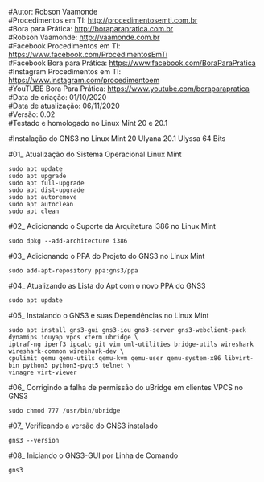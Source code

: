 #Autor: Robson Vaamonde<br>
#Procedimentos em TI: http://procedimentosemti.com.br<br>
#Bora para Prática: http://boraparapratica.com.br<br>
#Robson Vaamonde: http://vaamonde.com.br<br>
#Facebook Procedimentos em TI: https://www.facebook.com/ProcedimentosEmTi<br>
#Facebook Bora para Prática: https://www.facebook.com/BoraParaPratica<br>
#Instagram Procedimentos em TI: https://www.instagram.com/procedimentoem<br>
#YouTUBE Bora Para Prática: https://www.youtube.com/boraparapratica<br>
#Data de criação: 01/10/2020<br>
#Data de atualização: 06/11/2020<br>
#Versão: 0.02<br>
#Testado e homologado no Linux Mint 20 e 20.1

#Instalação do GNS3 no Linux Mint 20 Ulyana 20.1 Ulyssa 64 Bits

#01_ Atualização do Sistema Operacional Linux Mint<br>

    sudo apt update
    sudo apt upgrade
    sudo apt full-upgrade
    sudo apt dist-upgrade
    sudo apt autoremove
    sudo apt autoclean
    sudo apt clean

#02_ Adicionando o Suporte da Arquitetura i386 no Linux Mint<br>

    sudo dpkg --add-architecture i386

#03_ Adicionando o PPA do Projeto do GNS3 no Linux Mint<br>

    sudo add-apt-repository ppa:gns3/ppa

#04_ Atualizando as Lista do Apt com o novo PPA do GNS3<br>

    sudo apt update

#05_ Instalando o GNS3 e suas Dependências no Linux Mint<br>

    sudo apt install gns3-gui gns3-iou gns3-server gns3-webclient-pack dynamips iouyap vpcs xterm ubridge \
    iptraf-ng iperf3 ipcalc git vim uml-utilities bridge-utils wireshark wireshark-common wireshark-dev \
    cpulimit qemu qemu-utils qemu-kvm qemu-user qemu-system-x86 libvirt-bin python3 python3-pyqt5 telnet \
    vinagre virt-viewer

#06_ Corrigindo a falha de permissão do uBridge em clientes VPCS no GNS3<br>

    sudo chmod 777 /usr/bin/ubridge

#07_ Verificando a versão do GNS3 instalado<br>

    gns3 --version

#08_ Iniciando o GNS3-GUI por Linha de Comando<br>

    gns3